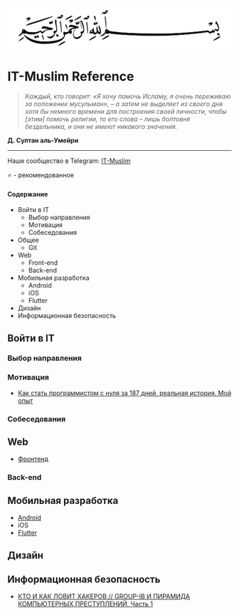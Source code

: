 
<p align="center">
  <img width="560" height="100" src="/basmala.svg">
</p>

# IT-Muslim Reference

> *Каждый, кто говорит: «Я хочу помочь Исламу, я очень переживаю за положение мусульман», – а затем не выделяет из своего дня хотя бы немного времени для построения своей личности, чтобы [этим] помочь религии, то его слова – лишь болтовня бездельника, и они не имеют никакого значения.*

**Д. Султан аль-Умейри**

____

Наше сообщество в Telegram: [IT-Muslim](https://t.me/it_muslim)

⭐ - рекомендованное

#### Содержание
- Войти в IT
  - Выбор направления
  - Мотивация
  - Собеседования
- Общее
  - Git
- Web
  - Front-end
  - Back-end
- Мобильная разработка
  - Android
  - iOS
  - Flutter
- Дизайн
- Информационная безопасность

## Войти в IT

### Выбор направления

### Мотивация

- [Как стать программистом с нуля за 187 дней, реальная история. Мой опыт](https://youtu.be/PyVT8G1QEg0)

### Собеседования

## Web

- [Фронтенд](frontend.md)

### Back-end

## Мобильная разработка

- [Android](android.md)
- iOS
- [Flutter](flutter.md)

## Дизайн


## Информационная безопасность

- [КТО И КАК ЛОВИТ ХАКЕРОВ // GROUP-IB И ПИРАМИДА КОМПЬЮТЕРНЫХ ПРЕСТУПЛЕНИЙ, Часть 1](https://youtu.be/Ii8Tm5vBgU0)
